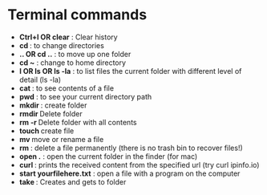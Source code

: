 # Terminal commands

- **Ctrl+l OR clear** : Clear history
- **cd <foldername>** : to change directories
- **.. OR cd ..** : to move up one folder
- **cd ~** : change to home directory
- **l OR ls OR ls -la** : to list files the current folder with different level of detail (ls -la)
- **cat <filename>** : to see contents of a file
- **pwd** : to see your current directory path
- **mkdir <foldername>** : create folder
- **rmdir <foldername>** Delete folder
- **rm -r <foldername>** Delete folder with all contents
- **touch <filename>** create file
- **mv <oldname> <newname>** move or rename a file
- **rm <filename>** : delete a file permanently (there is no trash bin to recover files!)
- **open .** : open the current folder in the finder (for mac)
- **curl <url>** : prints the received content from the specified url (try curl ipinfo.io)
- **start yourfilehere.txt** : open a file with a program on the computer
- **take <foldername>** : Creates and gets to folder
